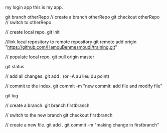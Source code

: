 my login app
this is my app.

git branch otherRepo // create a branch otherRepo
git checkout otherRepo // switch to otherRepo




// create local repo.
git init

//link local repository to remote repository
git remote add origin "https://github.com/HamouBenmesmoudi/training.git" 

// populate local repo.
git pull origin master

git status

// add all changes.
git add . (or -A au lieu du point)

// commit to the index.
git commit -m "new commit: add file and modify file"

git log

// create a branch.
git branch firstbranch

// switch to the new branch
git checkout firstbranch

// create a new file.
git add .
git commit -m "making change in firstbranch"


